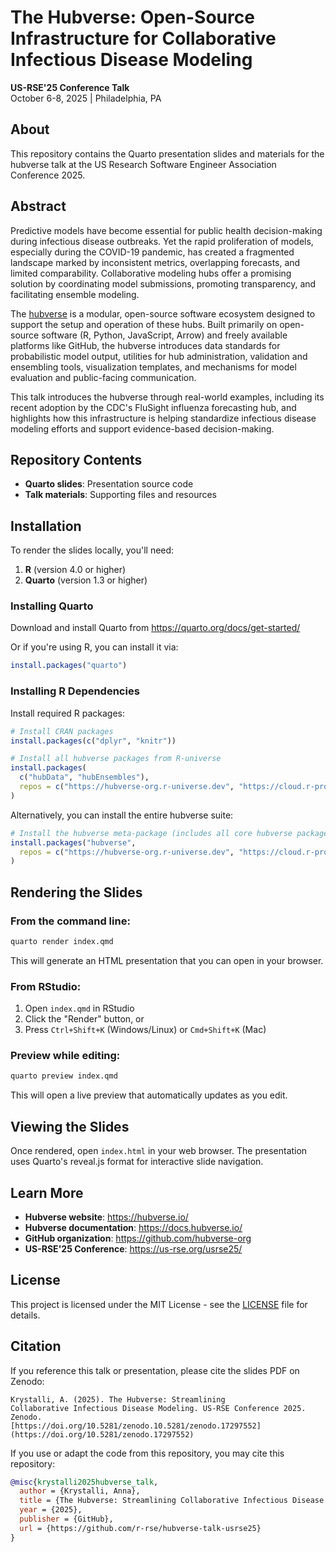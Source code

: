 # The Hubverse: Open-Source Infrastructure for Collaborative Infectious Disease Modeling

**US-RSE'25 Conference Talk**\
October 6-8, 2025 \| Philadelphia, PA

## About

This repository contains the Quarto presentation slides and materials for the hubverse talk at the US Research Software Engineer Association Conference 2025.

## Abstract

Predictive models have become essential for public health decision-making during infectious disease outbreaks. Yet the rapid proliferation of models, especially during the COVID-19 pandemic, has created a fragmented landscape marked by inconsistent metrics, overlapping forecasts, and limited comparability. Collaborative modeling hubs offer a promising solution by coordinating model submissions, promoting transparency, and facilitating ensemble modeling.

The [hubverse](https://hubverse.io/) is a modular, open-source software ecosystem designed to support the setup and operation of these hubs. Built primarily on open-source software (R, Python, JavaScript, Arrow) and freely available platforms like GitHub, the hubverse introduces data standards for probabilistic model output, utilities for hub administration, validation and ensembling tools, visualization templates, and mechanisms for model evaluation and public-facing communication.

This talk introduces the hubverse through real-world examples, including its recent adoption by the CDC's FluSight influenza forecasting hub, and highlights how this infrastructure is helping standardize infectious disease modeling efforts and support evidence-based decision-making.

## Repository Contents

-   **Quarto slides**: Presentation source code
-   **Talk materials**: Supporting files and resources

## Installation

To render the slides locally, you'll need:

1.  **R** (version 4.0 or higher)
2.  **Quarto** (version 1.3 or higher)

### Installing Quarto

Download and install Quarto from https://quarto.org/docs/get-started/

Or if you're using R, you can install it via:

``` r
install.packages("quarto")
```

### Installing R Dependencies

Install required R packages:

``` r
# Install CRAN packages
install.packages(c("dplyr", "knitr"))

# Install all hubverse packages from R-universe
install.packages(
  c("hubData", "hubEnsembles"),
  repos = c("https://hubverse-org.r-universe.dev", "https://cloud.r-project.org")
)
```

Alternatively, you can install the entire hubverse suite:

``` r
# Install the hubverse meta-package (includes all core hubverse packages)
install.packages("hubverse", 
  repos = c("https://hubverse-org.r-universe.dev", "https://cloud.r-project.org")
)
```

## Rendering the Slides

### From the command line:

``` bash
quarto render index.qmd
```

This will generate an HTML presentation that you can open in your browser.

### From RStudio:

1.  Open `index.qmd` in RStudio
2.  Click the "Render" button, or
3.  Press `Ctrl+Shift+K` (Windows/Linux) or `Cmd+Shift+K` (Mac)

### Preview while editing:

``` bash
quarto preview index.qmd
```

This will open a live preview that automatically updates as you edit.

## Viewing the Slides

Once rendered, open `index.html` in your web browser. The presentation uses Quarto's reveal.js format for interactive slide navigation.

## Learn More

-   **Hubverse website**: https://hubverse.io/
-   **Hubverse documentation**: https://docs.hubverse.io/
-   **GitHub organization**: https://github.com/hubverse-org
-   **US-RSE'25 Conference**: https://us-rse.org/usrse25/

## License

This project is licensed under the MIT License - see the [LICENSE](LICENSE) file for details.

## Citation

If you reference this talk or presentation, please cite the slides PDF on Zenodo:

```         
Krystalli, A. (2025). The Hubverse: Streamlining 
Collaborative Infectious Disease Modeling. US-RSE Conference 2025. Zenodo. 
[https://doi.org/10.5281/zenodo.10.5281/zenodo.17297552](https://doi.org/10.5281/zenodo.17297552)
```

If you use or adapt the code from this repository, you may cite this repository:

``` bibtex
@misc{krystalli2025hubverse_talk,
  author = {Krystalli, Anna},
  title = {The Hubverse: Streamlining Collaborative Infectious Disease Modeling - US-RSE'25 Talk Materials},
  year = {2025},
  publisher = {GitHub},
  url = {https://github.com/r-rse/hubverse-talk-usrse25}
}
```


